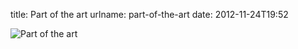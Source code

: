 title: Part of the art
urlname: part-of-the-art
date: 2012-11-24T19:52

![Part of the art][a]

[a]: {static}/images/2012-11-24-part-of-art.jpg
